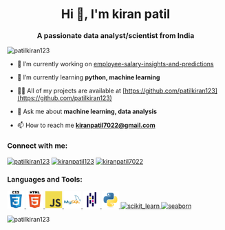 <h1 align="center">Hi 👋, I'm kiran patil</h1>
<h3 align="center">A passionate data analyst/scientist from India</h3>

<p align="left"> <img src="https://komarev.com/ghpvc/?username=patilkiran123&label=Profile%20views&color=0e75b6&style=flat" alt="patilkiran123" /> </p>

- 🔭 I’m currently working on [employee-salary-insights-and-predictions](https://www.kaggle.com/code/kiranpatil7022/employee-salary-insights-and-predictions)

- 🌱 I’m currently learning **python, machine learning**

- 👨‍💻 All of my projects are available at [https://github.com/patilkiran123](https://github.com/patilkiran123)

- 💬 Ask me about **machine learning, data analysis**

- 📫 How to reach me **kiranpatil7022@gmail.com**

<h3 align="left">Connect with me:</h3>
<p align="left">
<a href="https://twitter.com/patilkiran123" target="blank"><img align="center" src="https://raw.githubusercontent.com/rahuldkjain/github-profile-readme-generator/master/src/images/icons/Social/twitter.svg" alt="patilkiran123" height="30" width="40" /></a>
<a href="https://linkedin.com/in/kiranpatil123" target="blank"><img align="center" src="https://raw.githubusercontent.com/rahuldkjain/github-profile-readme-generator/master/src/images/icons/Social/linked-in-alt.svg" alt="kiranpatil123" height="30" width="40" /></a>
<a href="https://kaggle.com/kiranpatil7022" target="blank"><img align="center" src="https://raw.githubusercontent.com/rahuldkjain/github-profile-readme-generator/master/src/images/icons/Social/kaggle.svg" alt="kiranpatil7022" height="30" width="40" /></a>
</p>

<h3 align="left">Languages and Tools:</h3>
<p align="left"> <a href="https://www.w3schools.com/css/" target="_blank" rel="noreferrer"> <img src="https://raw.githubusercontent.com/devicons/devicon/master/icons/css3/css3-original-wordmark.svg" alt="css3" width="40" height="40"/> </a> <a href="https://www.w3.org/html/" target="_blank" rel="noreferrer"> <img src="https://raw.githubusercontent.com/devicons/devicon/master/icons/html5/html5-original-wordmark.svg" alt="html5" width="40" height="40"/> </a> <a href="https://developer.mozilla.org/en-US/docs/Web/JavaScript" target="_blank" rel="noreferrer"> <img src="https://raw.githubusercontent.com/devicons/devicon/master/icons/javascript/javascript-original.svg" alt="javascript" width="40" height="40"/> </a> <a href="https://www.mysql.com/" target="_blank" rel="noreferrer"> <img src="https://raw.githubusercontent.com/devicons/devicon/master/icons/mysql/mysql-original-wordmark.svg" alt="mysql" width="40" height="40"/> </a> <a href="https://pandas.pydata.org/" target="_blank" rel="noreferrer"> <img src="https://raw.githubusercontent.com/devicons/devicon/2ae2a900d2f041da66e950e4d48052658d850630/icons/pandas/pandas-original.svg" alt="pandas" width="40" height="40"/> </a> <a href="https://www.python.org" target="_blank" rel="noreferrer"> <img src="https://raw.githubusercontent.com/devicons/devicon/master/icons/python/python-original.svg" alt="python" width="40" height="40"/> </a> <a href="https://scikit-learn.org/" target="_blank" rel="noreferrer"> <img src="https://upload.wikimedia.org/wikipedia/commons/0/05/Scikit_learn_logo_small.svg" alt="scikit_learn" width="40" height="40"/> </a> <a href="https://seaborn.pydata.org/" target="_blank" rel="noreferrer"> <img src="https://seaborn.pydata.org/_images/logo-mark-lightbg.svg" alt="seaborn" width="40" height="40"/> </a> </p>

<p><img align="left" src="https://github-readme-stats.vercel.app/api/top-langs?username=patilkiran123&show_icons=true&locale=en&layout=compact" alt="patilkiran123" /></p>
